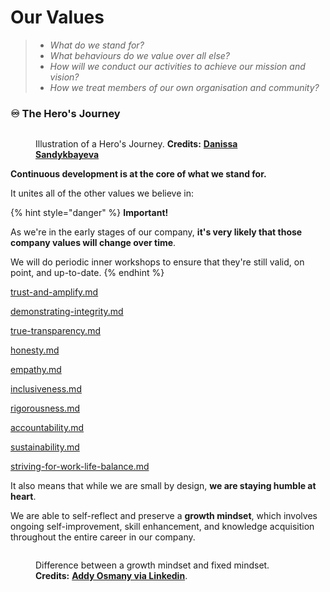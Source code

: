 # Our Values

> * _What do we stand for?_
> * _What behaviours do we value over all else?_
> * _How will we conduct our activities to achieve our mission and vision?_
> * _How we treat members of our own organisation and community?_

### ♾️ The Hero's Journey <a href="#the-hero-journey" id="the-hero-journey"></a>

<figure><img src="https://cdnb.artstation.com/p/assets/images/images/023/971/901/large/danissa-sandykbayeva-hero-s-journey.jpg" alt=""><figcaption><p>Illustration of a Hero's Journey. <strong>Credits:</strong> <a href="https://sanddan.artstation.com/"><strong>Danissa Sandykbayeva</strong></a></p></figcaption></figure>

**Continuous development is at the core of what we stand for.**

It unites all of the other values we believe in:

{% hint style="danger" %}
**Important!**

As we're in the early stages of our company, **it's very likely that those company values will change over time**.

We will do periodic inner workshops to ensure that they're still valid, on point, and up-to-date.
{% endhint %}

[trust-and-amplify.md](trust-and-amplify.md "mention")

[demonstrating-integrity.md](demonstrating-integrity.md "mention")

[true-transparency.md](true-transparency.md "mention")

[honesty.md](honesty.md "mention")

[empathy.md](empathy.md "mention")

[inclusiveness.md](inclusiveness.md "mention")

[rigorousness.md](rigorousness.md "mention")

[accountability.md](accountability.md "mention")

[sustainability.md](sustainability.md "mention")

[striving-for-work-life-balance.md](striving-for-work-life-balance.md "mention")

It also means that while we are small by design, **we are staying humble at heart**.

We are able to self-reflect and preserve a **growth mindset**, which involves ongoing self-improvement, skill enhancement, and knowledge acquisition throughout the entire career in our company.

<figure><img src="https://media.licdn.com/dms/image/D5622AQFypZx6hIxVxg/feedshare-shrink_800/0/1709364607378?e=1712188800&#x26;v=beta&#x26;t=yRfhSACYOM3APD7tmMU3WI69epZFXAr3ze9o6lUk8oc" alt=""><figcaption><p>Difference between a growth mindset and fixed mindset.<br><strong>Credits:</strong> <a href="https://www.linkedin.com/feed/update/urn:li:activity:7169594822134091776?updateEntityUrn=urn%3Ali%3Afs_feedUpdate%3A%28V2%2Curn%3Ali%3Aactivity%3A7169594822134091776%29"><strong>Addy Osmany via Linkedin</strong></a>.</p></figcaption></figure>
